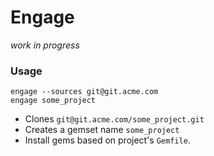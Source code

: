 # Engage
*work in progress*

### Usage
    engage --sources git@git.acme.com
    engage some_project

* Clones `git@git.acme.com/some_project.git`
* Creates a gemset name `some_project`
* Install gems based on project's `Gemfile`.
